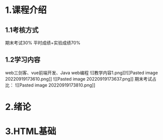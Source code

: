 # 1.课程介绍
## 1.1考核方式
期末考试30%
平时成绩+实验成绩70%
## 1.2学习内容
web三剑客、vue前端开发、Java web编程
![[教学内容1.png]]![[Pasted image 20220919173610.png]]
![[Pasted image 20220919173637.png]]
期末考试占比：
![[Pasted image 20220919173810.png]]


# 2.绪论
# 3.HTML基础
